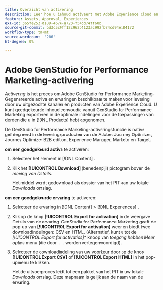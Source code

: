 ```yaml
---
title: Overzicht van activering
description: Leer hoe u inhoud activeert met Adobe Experience Cloud en toepassingen van derden.
feature: Assets, Approval, Experiences
exl-id: 365fe253-d189-467e-a723-f54cd74ff60b
source-git-commit: bd3c5c9ff12c962d4123ac992fb74cd94e184172
workflow-type: tm+mt
source-wordcount: '206'
ht-degree: 0%

---
```


# Adobe GenStudio for Performance Marketing-activering

_Activering_ is het proces om Adobe GenStudio for Performance Marketing-Gegenereerde activa en ervaringen beschikbaar te maken voor levering door uw uitgezochte kanalen en producten van Adobe Experience Cloud. U kunt goedgekeurde inhoud eenvoudig vanuit GenStudio for Performance Marketing exporteren in de optimale indelingen voor de toepassingen van derden die u in [!DNL Products] hebt opgenomen.

De GenStudio for Performance Marketing-activeringsfunctie is native geïntegreerd in de leveringsproducten van de Adobe: Journey Optimizer, Journey Optimizer B2B edition, Experience Manager, Marketo en Target.

**om een goedgekeurd activa** te activeren:

1. Selecteer het element in [!DNL Content] .

1. Klik het **[!UICONTROL Download]** (benedenpijl) pictogram boven de _mening van Details_.

   Het middel wordt gedownload als dossier van het PIT aan uw lokale _Downloads_ omslag.

**om een goedgekeurde ervaring** te activeren:

1. Selecteer de ervaring in [!DNL Content] > [!DNL Experiences] .

1. Klik op de knop **[!UICONTROL Export for activation]** in de weergave Details van de ervaring. GenStudio for Performance Marketing geeft de pop-up van **[!UICONTROL Export for activation]** weer en biedt twee downloadindelingen: CSV en HTML. (Alternatief, kunt u tot de *[!UICONTROL Export for activation]** knoop van _toegang hebben Meer opties_ menu (die door `...` worden vertegenwoordigd).

1. Selecteer de downloadindeling van uw voorkeur door op de knop **[!UICONTROL Export CSV]** of **[!UICONTROL Export HTML]** in het pop-upmenu te klikken.

   Het de uitvoerproces leidt tot een pakket van het PIT in uw lokale _Downloads_ omslag. Deze mapnaam is gelijk aan de naam van de ervaring.
